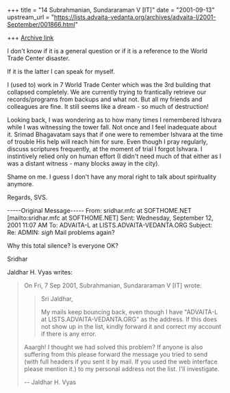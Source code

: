 +++
title = "14 Subrahmanian, Sundararaman V [IT]"
date = "2001-09-13"
upstream_url = "https://lists.advaita-vedanta.org/archives/advaita-l/2001-September/001866.html"

+++
[Archive link](https://lists.advaita-vedanta.org/archives/advaita-l/2001-September/001866.html)

I don't know if it is a general question or if it is a reference to the
World Trade Center disaster.

If it is the latter I can speak for myself.

I (used to) work in 7 World Trade Center which was the 3rd building that
collapsed completely.  We are currently trying to frantically retrieve our
records/programs from backups and what not.  But all my friends and
colleagues are fine.  It still seems like a dream - so much of destruction!

Looking back, I was wondering as to how many times I remembered Ishvara
while I was witnessing the tower fall.  Not once and I feel inadequate about
it.  Srimad Bhagavatam says that if one were to remember Ishvara at the time
of trouble His help will reach him for sure.  Even though I pray regularly,
discuss scriptures frequently, at the moment of trial I forgot Ishvara.  I
instintively relied only on human effort (I didn't need much of that either
as I was a distant witness - many blocks away in the city).

Shame on me.  I guess I don't have any moral right to talk about
spirituality anymore.

Regards,
SVS.


-----Original Message-----
From: sridhar.mfc at SOFTHOME.NET [mailto:sridhar.mfc at SOFTHOME.NET]
Sent: Wednesday, September 12, 2001 11:07 AM
To: ADVAITA-L at LISTS.ADVAITA-VEDANTA.ORG
Subject: Re: ADMIN: *sigh* Mail problems again?


Why this total silence? Is everyone OK?

Sridhar

Jaldhar H. Vyas writes:

> On Fri, 7 Sep 2001, Subrahmanian, Sundararaman V [IT] wrote:
>
> > Sri Jaldhar,
> >
> > My mails keep bouncing back, even though I have
> > "ADVAITA-L at LISTS.ADVAITA-VEDANTA.ORG" as the address.  If this does not
show
> > up in the list, kindly forward it and correct my account if there is any
> > error.
> >
>
> Aaargh!  I thought we had solved this problem?  If anyone is also
> suffering from this please forward the message you tried to send (with
> full headers if you sent it by mail.  If you used the web interface please
> mention it.) to my personal address not the list.  I'll investigate.
>
> --
> Jaldhar H. Vyas <jaldhar at braincells.com>

